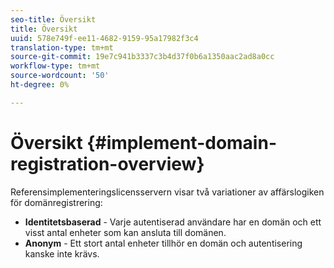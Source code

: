 ```yaml
---
seo-title: Översikt
title: Översikt
uuid: 578e749f-ee11-4682-9159-95a17982f3c4
translation-type: tm+mt
source-git-commit: 19e7c941b3337c3b4d37f0b6a1350aac2ad8a0cc
workflow-type: tm+mt
source-wordcount: '50'
ht-degree: 0%

---
```



# Översikt {#implement-domain-registration-overview}

Referensimplementeringslicensservern visar två variationer av affärslogiken för domänregistrering:

* **Identitetsbaserad**  - Varje autentiserad användare har en domän och ett visst antal enheter som kan ansluta till domänen.
* **Anonym**  - Ett stort antal enheter tillhör en domän och autentisering kanske inte krävs.
